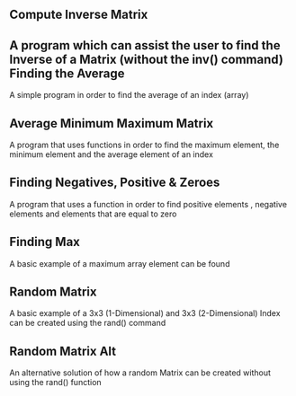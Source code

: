 Compute Inverse Matrix
----

A program which can assist the user to find the Inverse of a Matrix (without the inv() command)
Finding the Average
-----

A simple program in order to find the average of an index (array)

Average Minimum Maximum Matrix
------

A program that uses functions in order to find the maximum element, the minimum element and the average element of an index


Finding Negatives, Positive & Zeroes
------

A program that uses a function in order to find positive elements , negative elements and elements that are equal to zero 


Finding Max
------

A basic example of a maximum array element can be found

Random Matrix
----

A basic example of a 3x3 (1-Dimensional) and 3x3 (2-Dimensional) Index can be created using the rand() command


Random Matrix Alt
----

An alternative solution of how a random Matrix can be created without using the rand() function

